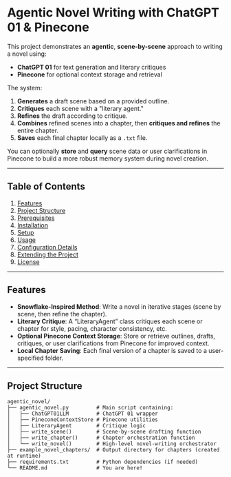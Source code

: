 # Agentic Novel Writing with ChatGPT 01 & Pinecone

This project demonstrates an **agentic**, **scene-by-scene** approach to writing a novel using:
- **ChatGPT 01** for text generation and literary critiques
- **Pinecone** for optional context storage and retrieval

The system:
1. **Generates** a draft scene based on a provided outline.  
2. **Critiques** each scene with a "literary agent."  
3. **Refines** the draft according to critique.  
4. **Combines** refined scenes into a chapter, then **critiques and refines** the entire chapter.  
5. **Saves** each final chapter locally as a `.txt` file.  

You can optionally **store** and **query** scene data or user clarifications in Pinecone to build a more robust memory system during novel creation.

---

## Table of Contents
1. [Features](#features)  
2. [Project Structure](#project-structure)  
3. [Prerequisites](#prerequisites)  
4. [Installation](#installation)  
5. [Setup](#setup)  
6. [Usage](#usage)  
7. [Configuration Details](#configuration-details)  
8. [Extending the Project](#extending-the-project)  
9. [License](#license)

---

## Features

- **Snowflake-Inspired Method**: Write a novel in iterative stages (scene by scene, then refine the chapter).  
- **Literary Critique**: A “LiteraryAgent” class critiques each scene or chapter for style, pacing, character consistency, etc.  
- **Optional Pinecone Context Storage**: Store or retrieve outlines, drafts, critiques, or user clarifications from Pinecone for improved context.  
- **Local Chapter Saving**: Each final version of a chapter is saved to a user-specified folder.  

---

## Project Structure
```text
agentic_novel/
├── agentic_novel.py         # Main script containing:
│   ├── ChatGPT01LLM         # ChatGPT 01 wrapper
│   ├── PineconeContextStore # Pinecone utilities
│   ├── LiteraryAgent        # Critique logic
│   ├── write_scene()        # Scene-by-scene drafting function
│   ├── write_chapter()      # Chapter orchestration function
│   └── write_novel()        # High-level novel-writing orchestrator
├── example_novel_chapters/  # Output directory for chapters (created at runtime)
├── requirements.txt         # Python dependencies (if needed)
└── README.md                # You are here!


